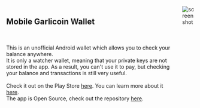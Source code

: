 <!-- Markdown just wasn't enough... I will miss you MD! -->
<div class="columns">
<div class="column">
<h2>Mobile Garlicoin Wallet</h2>
<br>

This is an unofficial Android wallet which allows you to check your balance anywhere.  
It is only a watcher wallet, meaning that your private keys are not stored in the app. As a result, you can't use it to pay, but checking your balance and transactions is still very useful.  
<br>
Check it out on the Play Store [here](https://play.google.com/store/apps/details?id=com.garlicoin.androidwallet).
You can learn more about it [here](https://www.reddit.com/r/garlicoin/comments/7vr51u/devupdate_mobile_garlicoin_wallet/).  
The app is Open Source, check out the repository [here](https://github.com/pauli2406/Garlicoin-Mobile-Wallet).

</div>
<div class="column is-one-third">
<img src="https://i.imgur.com/0Gc26uc.jpg" alt="screenshot"/>
</div>
</div>
